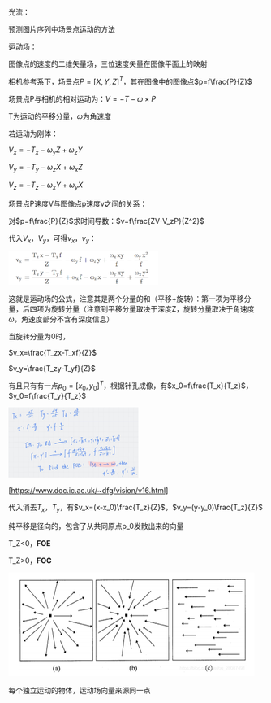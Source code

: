 光流：

预测图片序列中场景点运动的方法





运动场：

图像点的速度的二维矢量场，三位速度矢量在图像平面上的映射

相机参考系下，场景点$P=\left[X,Y,Z\right]^T$，其在图像中的图像点$p=f\frac{P}{Z}$

场景点P与相机的相对运动为：$V=-T-\omega\times P$

T为运动的平移分量，$\omega$为角速度



若运动为刚体：

$V_x = -T_x-\omega_yZ+\omega_zY$

$V_y=-T_y-\omega_zX+\omega_xZ$

$V_z=-T_z-\omega_xY+\omega_yX$

场景点P速度V与图像点p速度v之间的关系：

对$p=f\frac{P}{Z}$求时间导数：$v=f\frac{ZV-V_zP}{Z^2}$

代入$V_x$，$V_y$，可得$v_x$，$v_y$：

<img src="./运动场与光流法.assets/image-20240123151522189.png" alt="image-20240123151522189" style="zoom: 33%;" />

这就是运动场的公式，注意其是两个分量的和（平移+旋转）：第一项为平移分量，后四项为旋转分量（注意到平移分量取决于深度Z，旋转分量取决于角速度$\omega$，角速度部分不含有深度信息）



当旋转分量为0时，

$v_x=\frac{T_zx-T_xf}{Z}$

$v_y=\frac{T_zy-T_yf}{Z}$

有且只有有一点$p_0=[x_0,y_0]^T$，根据针孔成像，有$x_0=f\frac{T_x}{T_z}$，$y_0=f\frac{T_y}{T_z}$

<img src="./运动场与光流法.assets/2c06bb49a3401de565f16fda24ca34d.jpg" alt="2c06bb49a3401de565f16fda24ca34d" style="zoom:25%;" />

[https://www.doc.ic.ac.uk/~dfg/vision/v16.html]

代入消去$T_x$，$T_y$，有$v_x=(x-x_0)\frac{T_z}{Z}$，$v_y=(y-y_0)\frac{T_z}{Z}$

纯平移是径向的，包含了从共同原点p_0发散出来的向量

T_Z<0，**FOE**

T_Z>0，**FOC**

<img src="./运动场与光流法.assets/image-20240123171035790.png" alt="image-20240123171035790" style="zoom:50%;" />

每个独立运动的物体，运动场向量来源同一点





























